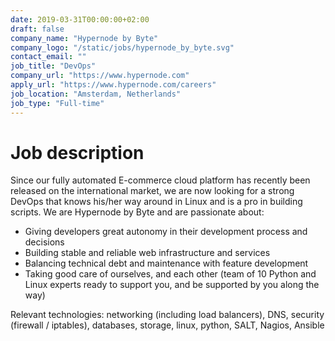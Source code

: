 ```yaml
---
date: 2019-03-31T00:00:00+02:00
draft: false
company_name: "Hypernode by Byte"
company_logo: "/static/jobs/hypernode_by_byte.svg"
contact_email: ""
job_title: "DevOps"
company_url: "https://www.hypernode.com"
apply_url: "https://www.hypernode.com/careers"
job_location: "Amsterdam, Netherlands"
job_type: "Full-time"
---
```


# Job description

Since our fully automated E-commerce cloud platform has recently been released on the international market, we are now looking for a strong DevOps that knows his/her way around in Linux and is a pro in building scripts. We are Hypernode by Byte and are passionate about:

* Giving developers great autonomy in their development process and decisions
* Building stable and reliable web infrastructure and services
* Balancing technical debt and maintenance with feature development
* Taking good care of ourselves, and each other (team of 10 Python and Linux experts ready to support you, and be supported by you along the way)

Relevant technologies: networking (including load balancers), DNS, security (firewall / iptables), databases, storage, linux, python, SALT, Nagios, Ansible